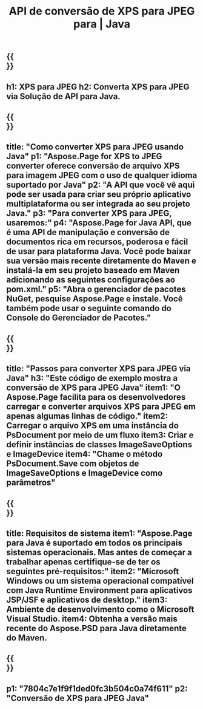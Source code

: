 ﻿---
translation: true
template: /_templates/_conversion-child-java.md
title: API de conversão de XPS para JPEG para | Java
url: /java/conversion/xps-to-jpeg/
description: Exemplo de código de conversão Java para formato XPS para arquivo JPEG. Use este código de exemplo para converter XPS para JPEG em qualquer aplicativo baseado em Java Web ou Desktop.
informat: XPS
outformat: JPEG
otherformats: EPS PS
---

{{<section banner>}}
---
h1: XPS para JPEG
h2: Converta XPS para JPEG via Solução de API para Java.
---

{{<section overview>}}
---
title: "Como converter XPS para JPEG usando Java"
p1: "Aspose.Page for XPS to JPEG converter oferece conversão de arquivo XPS para imagem JPEG com o uso de qualquer idioma suportado por Java"
p2: "A API que você vê aqui pode ser usada para criar seu próprio aplicativo multiplataforma ou ser integrada ao seu projeto Java."
p3: "Para converter XPS para JPEG, usaremos:"
p4: "Aspose.Page for Java API, que é uma API de manipulação e conversão de documentos rica em recursos, poderosa e fácil de usar para plataforma Java. Você pode baixar sua versão mais recente diretamente do Maven e instalá-la em seu projeto baseado em Maven adicionando as seguintes configurações ao pom.xml."
p5: "Abra o gerenciador de pacotes NuGet, pesquise Aspose.Page e instale. Você também pode usar o seguinte comando do Console do Gerenciador de Pacotes."
---

{{<section feature1>}}
---
title: "Passos para converter XPS para JPEG via Java"
h3: "Este código de exemplo mostra a conversão de XPS para JPEG Java"
item1: "O Aspose.Page facilita para os desenvolvedores carregar e converter arquivos XPS para JPEG em apenas algumas linhas de código."
item2: Carregar o arquivo XPS em uma instância do PsDocument por meio de um fluxo
item3: Criar e definir instâncias de classes ImageSaveOptions e ImageDevice
item4: "Chame o método PsDocument.Save com objetos de ImageSaveOptions e ImageDevice como parâmetros"
---

{{<section feature2>}}
---
title: Requisitos de sistema
item1: "Aspose.Page para Java é suportado em todos os principais sistemas operacionais. Mas antes de começar a trabalhar apenas certifique-se de ter os seguintes pré-requisitos:"
item2: "Microsoft Windows ou um sistema operacional compatível com Java Runtime Environment para aplicativos JSP/JSF e aplicativos de desktop."
item3: Ambiente de desenvolvimento como o Microsoft Visual Studio.
item4: Obtenha a versão mais recente do Aspose.PSD para Java diretamente do Maven.
---

{{<section gist>}}
---
p1: "7804c7e1f9f1ded0fc3b504c0a74f611"
p2: "Conversão de XPS para JPEG Java"
---
